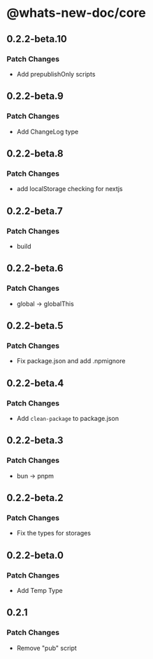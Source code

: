 # @whats-new-doc/core

## 0.2.2-beta.10

### Patch Changes

- Add prepublishOnly scripts

## 0.2.2-beta.9

### Patch Changes

- Add ChangeLog type

## 0.2.2-beta.8

### Patch Changes

- add localStorage checking for nextjs

## 0.2.2-beta.7

### Patch Changes

- build

## 0.2.2-beta.6

### Patch Changes

- global -> globalThis

## 0.2.2-beta.5

### Patch Changes

- Fix package.json and add .npmignore

## 0.2.2-beta.4

### Patch Changes

- Add `clean-package` to package.json

## 0.2.2-beta.3

### Patch Changes

- bun -> pnpm

## 0.2.2-beta.2

### Patch Changes

- Fix the types for storages

## 0.2.2-beta.0

### Patch Changes

- Add Temp Type

## 0.2.1

### Patch Changes

- Remove "pub" script
